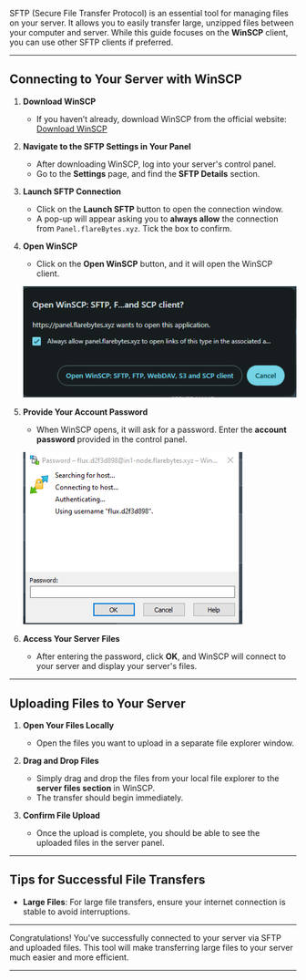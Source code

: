 SFTP (Secure File Transfer Protocol) is an essential tool for managing files on your server. It allows you to easily transfer large, unzipped files between your computer and server. While this guide focuses on the **WinSCP** client, you can use other SFTP clients if preferred.

---

## Connecting to Your Server with WinSCP

1. **Download WinSCP**  
   - If you haven’t already, download WinSCP from the official website:  
     [Download WinSCP](https://winscp.net/eng/download.php)

2. **Navigate to the SFTP Settings in Your Panel**  
   - After downloading WinSCP, log into your server's control panel.
   - Go to the **Settings** page, and find the **SFTP Details** section.

3. **Launch SFTP Connection**  
   - Click on the **Launch SFTP** button to open the connection window.
   - A pop-up will appear asking you to **always allow** the connection from `Panel.flareBytes.xyz`. Tick the box to confirm.

4. **Open WinSCP**  
   - Click on the **Open WinSCP** button, and it will open the WinSCP client.

   ![Server Address](./images/WinsCP.PNG)

5. **Provide Your Account Password**  
   - When WinSCP opens, it will ask for a password. Enter the **account password** provided in the control panel.

   ![Password Prompt](./images/image.png)

6. **Access Your Server Files**  
   - After entering the password, click **OK**, and WinSCP will connect to your server and display your server's files.

---

## Uploading Files to Your Server

1. **Open Your Files Locally**  
   - Open the files you want to upload in a separate file explorer window.

2. **Drag and Drop Files**  
   - Simply drag and drop the files from your local file explorer to the **server files section** in WinSCP.  
   - The transfer should begin immediately.

3. **Confirm File Upload**  
   - Once the upload is complete, you should be able to see the uploaded files in the server panel.

---

## Tips for Successful File Transfers

- **Large Files**: For large file transfers, ensure your internet connection is stable to avoid interruptions.

---

Congratulations! You've successfully connected to your server via SFTP and uploaded files. This tool will make transferring large files to your server much easier and more efficient.

---

